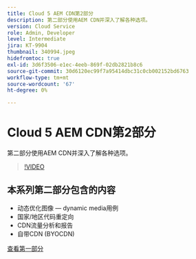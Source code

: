 ```yaml
---
title: Cloud 5 AEM CDN第2部分
description: 第二部分使用AEM CDN并深入了解各种选项。
version: Cloud Service
role: Admin, Developer
level: Intermediate
jira: KT-9904
thumbnail: 340994.jpeg
hidefromtoc: true
exl-id: 3d6f3506-e1ec-4eeb-869f-02db2821b8c6
source-git-commit: 30d6120ec99f7a95414dbc31c0cb002152bd6763
workflow-type: tm+mt
source-wordcount: '67'
ht-degree: 0%

---
```


# Cloud 5 AEM CDN第2部分

第二部分使用AEM CDN并深入了解各种选项。

>[!VIDEO](https://video.tv.adobe.com/v/340994?quality=12&learn=on)

## 本系列第二部分包含的内容

+ 动态优化图像 — dynamic media用例
+ 国家/地区代码重定向
+ CDN流量分析和报告
+ 自带CDN (BYOCDN)

[查看第一部分](cloud5-aem-cdn-part1.md)